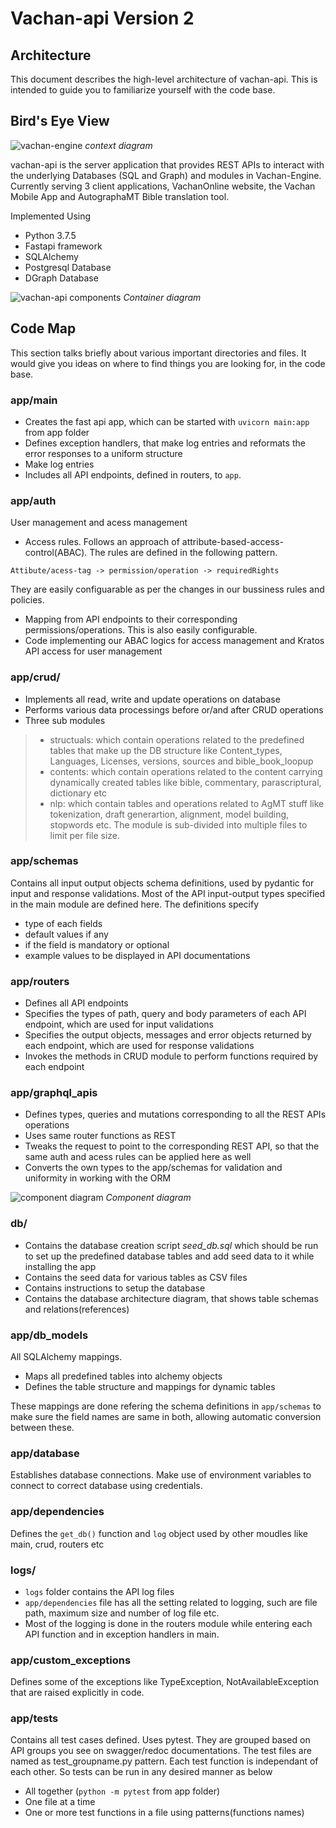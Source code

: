 # Vachan-api Version 2
## Architecture

This document describes the high-level architecture of vachan-api. This is intended to guide you to familiarize yourself with the code base.

## Bird's Eye View

![vachan-engine](./images/vachan-engine-diagram.png)
*context diagram*

vachan-api is the server application that provides REST APIs to interact with the underlying Databases (SQL and Graph) and modules in Vachan-Engine. Currently serving 3 client applications, VachanOnline website, the Vachan Mobile App and AutographaMT Bible translation tool.

Implemented Using
* Python 3.7.5
* Fastapi framework
* SQLAlchemy
* Postgresql Database
* DGraph Database

![vachan-api components](./images/Vachan-apiv2arch.png)
*Container diagram*

## Code Map

This section talks briefly about various important directories and files. It would give you ideas on where to find things you are looking for, in the code base.

### app/main

* Creates the fast api app, which can be started with `uvicorn main:app` from app folder
* Defines exception handlers, that make log entries and reformats the error responses to a uniform structure
* Make log entries
* Includes all API endpoints, defined in routers, to `app`.

### app/auth
User management and acess management

* Access rules. Follows an approach of attribute-based-access-control(ABAC). The rules are defined in the following pattern. 
```
Attibute/acess-tag -> permission/operation -> requiredRights
```
They are easily configuarable as per the changes in our bussiness rules and policies.
* Mapping from API endpoints to their corresponding permissions/operations. This is also easily configurable.
* Code implementing our ABAC logics for access management and Kratos API access for user management

### app/crud/

* Implements all read, write and update operations on database
* Performs various data processings before or/and after CRUD operations
* Three sub modules
> * structuals: which contain operations related to the predefined tables that make up the DB structure like Content_types, Languages, Licenses, versions, sources and bible_book_loopup
> * contents: which contain operations related to the content carrying dynamically created tables like bible, commentary, parascriptural, dictionary etc
> * nlp: which contain tables and operations related to AgMT stuff like tokenization, draft generartion, alignment, model building, stopwords etc. The module is sub-divided into multiple files to limit per file size.

### app/schemas

Contains all input output objects schema definitions, used by pydantic for input and response validations. Most of the API input-output types specified in the main module are defined here. The definitions specify
- type of each fields
- default values if any
- if the field is mandatory or optional
- example values to be displayed in API documentations

### app/routers

* Defines all API endpoints
* Specifies the types of path, query and body parameters of each API endpoint, which are used for input validations
* Specifies the output objects, messages and error objects returned by each endpoint, which are used for response validations
* Invokes the methods in CRUD module to perform functions required by each endpoint

### app/graphql_apis

* Defines types, queries and mutations corresponding to all the REST APIs operations
* Uses same router functions as REST
* Tweaks the request to point to the corresponding REST API, so that the same auth and acess rules can be applied here as well
* Converts the own types to the app/schemas for validation and uniformity in working with the ORM

![component diagram](./images/Vachan-apiv2components.png)
*Component diagram*

### db/

* Contains the database creation script _seed_db.sql_ which should be run to set up the predefined database tables and add seed data to it while installing the app
* Contains the seed data for various tables as CSV files
* Contains instructions to setup the database
* Contains the database architecture diagram, that shows table schemas and relations(references)

### app/db_models

All SQLAlchemy mappings.
* Maps all predefined tables into alchemy objects
* Defines the table structure and mappings for dynamic tables

These mappings are done refering the schema definitions in `app/schemas` to make sure the field names are same in both, allowing automatic conversion between these.

### app/database

Establishes database connections. Make use of environment variables to connect to correct database using credentials.

### app/dependencies

Defines the `get_db()` function and `log` object used by other moudles like main, crud, routers etc

### logs/

* `logs` folder contains the API log files
* `app/dependencies` file has all the setting related to logging, such are file path, maximum size and number of log file etc.
* Most of the logging is done in the routers module while entering each API function and in exception handlers in main.

### app/custom_exceptions

Defines some of the exceptions like TypeException, NotAvailableException that are raised explicitly in code.

### app/tests

Contains all test cases defined. Uses pytest.
They are grouped based on API groups you see on swagger/redoc documentations.
The test files are named as test_groupname.py pattern. Each test function is independant of each other. So tests can be run in any desired manner as below

- All together (`python -m pytest` from app folder)
- One file at a time
- One or more test functions in a file using patterns(functions names)
